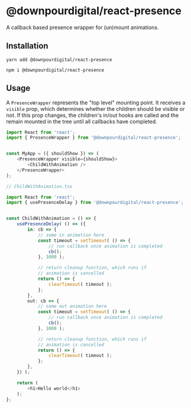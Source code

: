 # @downpourdigital/react-presence

A callback based presence wrapper for (un)mount animations.

## Installation
```
yarn add @downpourdigital/react-presence
```

```
npm i @downpourdigital/react-presence
```

## Usage

A `PresenceWrapper` represents the "top level" mounting point. It receives a `visible` prop, which determines whether the children should be visible or not. If this prop  changes, the children's in/out hooks are called and the remain mounted in the tree until all callbacks have completed.

```typescript
import React from 'react';
import { PresenceWrapper } from '@downpourdigital/react-presence';


const MyApp = ({ shouldShow }) => (
	<PresenceWrapper visible={shouldShow}>
		<ChildWithAnimation />
	</PresenceWrapper>
);

```

```typescript
// ChildWithAnimation.tsx

import React from 'react';
import { usePresenceDelay } from '@downpourdigital/react-presence';


const ChildWithAnimation = () => {
	usePresenceDelay( () => ({
		in: cb => {
			// some in animation here
			const timeout = setTimeout( () => {
				// run callback once animation is completed
				cb();
			}, 1000 );

			// return cleanup function, which runs if
			// animation is cancelled
			return () => {
				clearTimeout( timeout );
			};
		},
		out: cb => {
			// some out animation here
			const timeout = setTimeout( () => {
				// run callback once animation is completed
				cb();
			}, 1000 );

			// return cleanup function, which runs if
			// animation is cancelled
			return () => {
				clearTimeout( timeout );
			};
		},
	}) );

	return (
		<h1>Hello world</h1>
	);
};

```

